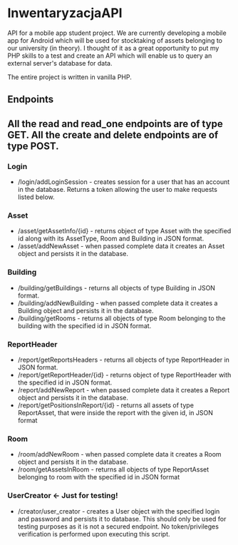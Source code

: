 # InwentaryzacjaAPI
API for a mobile app student project. We are currently developing a 
mobile app for Android which will be used for stocktaking of assets 
belonging to our university (in theory). I thought of it as a great
opportunity to put my PHP skills to a test and create an API which
will enable us to query an external server's database for data.

The entire project is written in vanilla PHP.

## Endpoints
All the read and read_one endpoints are of type GET. 
All the create and delete endpoints are of type POST.
-----------------------------------------------------
### Login
* /login/addLoginSession - creates session for a user that has an
account in the database. Returns a token allowing the user
to make requests listed below.
### Asset
* /asset/getAssetInfo/{id} - returns object of type Asset with
 the specified id along with its AssetType, Room and Building
 in JSON format.
* /asset/addNewAsset - when passed complete data it creates
 an Asset object and persists it in the database.
 ### Building
 * /building/getBuildings - returns all objects of type Building in JSON
 format.
 * /building/addNewBuilding - when passed complete data it creates
  a Building object and persists it in the database.
 * /building/getRooms - returns all objects of type 
   Room belonging to the building with the specified id in JSON format.
 ### ReportHeader
  * /report/getReportsHeaders - returns all objects of type ReportHeader
   in JSON format.
  * /report/getReportHeader/{id} - returns object of type ReportHeader
   with the specified id in JSON format.
  * /report/addNewReport - when passed complete data it creates
   a Report object and persists it in the database.
  * /report/getPositionsInReport/{id} - returns all assets
    of type ReportAsset, that were inside the report with the given
    id, in JSON format
  ### Room
  * /room/addNewRoom - when passed complete data it creates
  a Room object and persists it in the database.
  * /room/getAssetsInRoom - returns all objects
    of type ReportAsset belonging to room with the specified id 
    in JSON format 
  ### UserCreator <- Just for testing!
  * /creator/user_creator - creates a User object with 
 the specified login and password and persists it to database.
 This should only be used for testing purposes as it is not 
 a secured endpoint. No token/privileges verification is performed
 upon executing this script.
